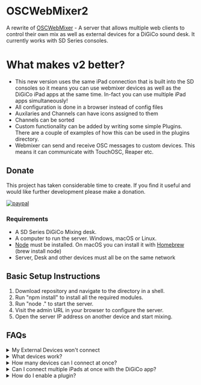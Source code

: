 # OSCWebMixer2
A rewrite of [OSCWebMixer](https://github.com/castles/OSCWebMixer) - A server that allows multiple web clients to control their own mix as well as external devices for a DiGiCo sound desk. It currently works with SD Series consoles.

# What makes v2 better?
* This new version uses the same iPad connection that is built into the SD consoles so it means you can use webmixer devices as well as the DiGiCo iPad apps at the same time. In-fact you can use multiple iPad apps simultaneously!
* All configuration is done in a browser instead of config files
* Auxilaries and Channels can have icons assigned to them
* Channels can be sorted
* Custom functionality can be added by writing some simple Plugins. There are a couple of examples of how this can be used in the plugins directory.
* Webmixer can send and receive OSC messages to custom devices. This means it can communicate with TouchOSC, Reaper etc.

## Donate
This project has taken considerable time to create. If you find it useful and would like further development please make a donation.

[![paypal](https://www.paypalobjects.com/en_US/i/btn/btn_donateCC_LG.gif)](https://www.paypal.com/cgi-bin/webscr?cmd=_s-xclick&hosted_button_id=VL5VBHN57FVS2&item_name=OSCWebMixer)

### Requirements
* A SD Series DiGiCo Mixing desk.
* A computer to run the server. Windows, macOS or Linux.
* [Node](https://nodejs.org/en/download/) must be installed. On macOS you can install it with [Homebrew](https://brew.sh/) (brew install node)
* Server, Desk and other devices must all be on the same network

## Basic Setup Instructions
1. Download repository and navigate to the directory in a shell.
2. Run "npm install" to install all the required modules.
3. Run "node ." to start the server.
4. Visit the admin URL in your browser to configure the server.
5. Open the server IP address on another device and start mixing.

## FAQs
<details>
  <summary>My External Devices won't connect</summary>
  Ensure the server is running and the devices are connected on the same network. Verify desk settings in the admin area are correct.
</details>
<details>
  <summary>What devices work?</summary>
  Anything with a recent web browser can connect, that means it should work on iOS, Android, Windows, macOS and Linux.
</details>
<details>
  <summary>How many devices can I connect at once?</summary>
  No limit has been set and we haved tested 20+ without any issues.
</details>
<details>
  <summary>Can I connect multiple iPads at once with the DiGiCo app?</summary>
  Yes, go for it.
</details>
<details>
  <summary>How do I enable a plugin?</summary>
  Add a script into the plugin directory and make sure the filename doesn't start with an underscore. Restart webmixer and your plugin will be loaded.
</details>
